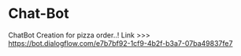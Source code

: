 # Chat-Bot
ChatBot Creation for pizza order..!
Link >>> https://bot.dialogflow.com/e7b7bf92-1cf9-4b2f-b3a7-07ba49837fe7